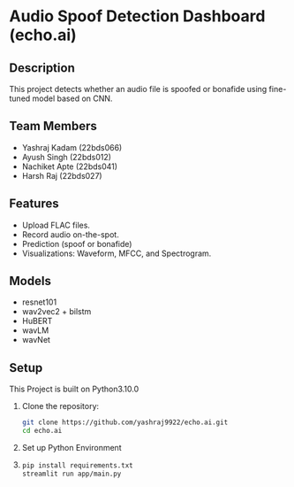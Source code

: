 # Audio Spoof Detection Dashboard (echo.ai)

## Description
This project detects whether an audio file is spoofed or bonafide using fine-tuned model based on CNN.

## Team Members
- Yashraj Kadam (22bds066)
- Ayush Singh (22bds012)
- Nachiket Apte (22bds041)
- Harsh Raj (22bds027)

## Features
- Upload FLAC files.
- Record audio on-the-spot.
- Prediction (spoof or bonafide)
- Visualizations: Waveform, MFCC, and Spectrogram.

## Models
- resnet101
- wav2vec2 + bilstm
- HuBERT
- wavLM
- wavNet


## Setup
This Project is built on Python3.10.0
1. Clone the repository:
   ```bash
   git clone https://github.com/yashraj9922/echo.ai.git
   cd echo.ai
2. Set up Python Environment
3. ```bash
   pip install requirements.txt
   streamlit run app/main.py
